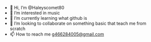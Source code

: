- 👋 Hi, I’m @Haleyscomet80
- 👀 I’m interested in music
- 🌱 I’m currently learning what github is
- 💞️ I’m looking to collaborate on something basic that teach me from scratch
- 📫 How to reach me g466284005@gmail.com

<!---
Haleyscomet80/Haleyscomet80 is a ✨ special ✨ repository because its `README.md` (this file) appears on your GitHub profile.
You can click the Preview link to take a look at your changes.
--->
